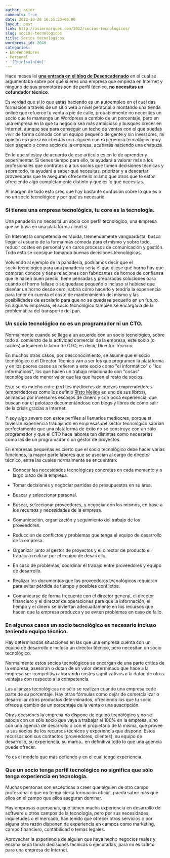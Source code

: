 ```yaml
---
author: asier
comments: true
date: 2012-10-28 16:55:23+00:00
layout: post
link: http://asiermarques.com/2012/socios-tecnologicos/
slug: socios-tecnologicos
title: Socios tecnológicos
wordpress_id: 2649
categories:
- Emprendedores
- Personal
- '[Pe]n[sa]n[do]'
---
```


Hace meses leí **[una entrada en el blog de Desencadenado](http://desencadenado.com/2012/01/no-necesitas-un-cofundador-tecnico.html)** en el cual se argumentaba sobre por qué si eres una empresa que empieza en Internet y ninguno de sus promotores son de perfil técnico, **no necesitas un cofundador técnico**.

Es verdad que si lo que estás haciendo es un autoempleo en el cual das formación a través de un sitio web a nivel personal o montando una tienda online que refuerce tu venta a pie de calle, probablemente no necesites un socio que te mantenga un Wordpress a cambio de un porcentaje, pero en una empresa en la que tu negocio sea más ambicioso y busques crecer en Internet, aunque sea para conseguir un techo de ventas con el que puedas vivir de forma cómoda con un equipo pequeño de gente y sin inversores, mi opinión es que si no cuentas con alguien con experiencia tecnológica muy bien pagado o como socio de la empresa, acabarás haciendo una chapuza.

En lo que sí estoy de acuerdo de ese artículo es en lo de aprender y experimentar. Si tienes tiempo para ello, te ayudará a valorar más a los profesionales que contrates o a tus socios que tomen decisiones técnicas y sobre todo, te ayudará a saber qué necesitas, priorizar y a descartar proveedores que te aseguran ofrecerte lo mismo que otros que te están ofreciendo algo completamente distinto y que es lo que necesitas.

Al margen de todo esto creo que hay bastante confusión sobre lo que es o no un socio tecnológico y por qué es necesario.


### Si tienes una empresa tecnológica, tu core es la tecnología.


Una panadería no necesita un socio con perfil tecnológico, una empresa que se basa en una plataforma cloud sí.

En Internet la competencía es rápida, tremendamente vanguardista, busca llegar al usuario de la forma más cómoda para el mismo y sobre todo, reducir costes en personal y en caros procesos de comunicación y gestión. Todo esto se consigue tomando buenas decisiones tecnológicas.

Volviendo al ejemplo de la panadería, podríamos decir que el socio tecnológico para una panadería sería el que dijese qué horno hay que comprar, conoce y tiene relaciones con fabricantes de hornos de confianza que le hacen buen precio, tiene pensadas y preparadas soluciones para cuando el horno fallase o se quedase pequeño o incluso si hubiese que diseñar un horno desde cero, sabría cómo hacerlo y tendría la experiencia para tener en cuenta el coste de mantenimiento del mismo y las posibilidades de escalarlo para que no se quedase pequeño en un futuro. En algunas empresas, el socio tecnológico también se encargaría de la problemática del transporte del pan.


### Un socio tecnológico no es un programador ni un CTO.


Normalmente cuando se llega a un acuerdo con un socio tecnológico, sobre todo al comienzo de la actividad comercial de la empresa, este socio (o socios) adquieren la labor de CTO, es decir, Director Técnico.

En muchos otros casos, por desconocimiento, se asume que el socio tecnológico o el Director Técnico van a ser los que programen la plataforma y en los peores casos se refieren a este socio como "el informático" o "los informáticos", los que hacen un trabajo relacionado con "cosas" tecnológicas de menor valor que las que hacen el resto de socios.

Esto se da mucho entre perfiles mediocres de nuevos emprendedores (emperdedores como los definió [Risto Mejide](http://es.wikipedia.org/wiki/Risto_Mejide) en uno de sus libros), animados por inversores escasos de dinero y con poca experiencia, que buscan dar el pelotazo documentándose con blogs y libros de cómo salir de la crisis gracias a Internet.

Y soy algo severo con estos perfiles al llamarlos mediocres, porque si tuvieran experiencia trabajando en empresas del sector tecnológico sabrían perfectamente que una plataforma de éxito no se construye con un sólo programador y que el CTO hace labores tan distintas como necesarias como las de un programador o un gestor de proyectos.

En empresas pequeñas es cierto que el socio tecnológico debe hacer varias funciones, la mayor parte labores que se asocian al cargo de director técnico, entre las cuales normalmente se encuentran:



	
  * Conocer las necesidades tecnológicas concretas en cada momento y a largo plazo de la empresa.

	
  * Tomar decisiones y negociar partidas de presupuestos en su área.

	
  * Buscar y seleccionar personal.

	
  * Buscar, seleccionar proveedores, y negociar con los mismos, en base a los recursos y necesidades de la empresa.

	
  * Comunicación, organización y seguimiento del trabajo de los proveedores.

	
  * Reducción de conflictos y problemas que tenga el equipo de desarrollo de la empresa.

	
  * Organizar junto al gestor de proyectos y el director de producto el trabajo a realizar por el equipo de desarrollo.

	
  * En caso de problemas, coordinar el trabajo entre proveedores y equipo de desarrollo.

	
  * Realizar los documentos que los proveedores tecnológicos requieran para evitar pérdida de tiempo y posibles conflictos.

	
  * Comunicarse de forma frecuente con el director general, el director financiero y el director de operaciones para que la información, el tiempo y el dinero se inviertan adecuadamente en los recursos que hacen que la empresa produzca y se eviten problemas en caso de fallo.




### En algunos casos un socio tecnológico es necesario incluso teniendo equipo técnico.


Hay determinadas situaciones en las que una empresa cuenta con un equipo de desarrollo e incluso un director técnico, pero necesitan un socio tecnológico.

Normalmente estos socios tecnológicos se encargan de una parte crítica de la empresa, asesoran o dotan de un valor determinado que hace a la empresa ser competitiva ahorrando costes significativos o la dotan de otras ventajas con respecto a la competencia.

Las alianzas tecnológicas no sólo se realizan cuando una empresa cede parte de su porcentaje. Hay otras fórmulas como dejar de comercializar o desarrollar otros productos determinados, ofreciendo los que tu socio ofrece a cambio de un porcentaje de la venta o una suscripción.

Otras ocasiones la empresa no dispone de equipo tecnológico y no se asocia con un sólo socio que vaya a trabajar al 100% en la empresa, sino con una agencia de desarrollo o con el propietario de la misma, que provee  a sus socios de los recursos técnicos y experiencia que dispone. Estos recursos son sus contactos (proveedores, clientes), su equipo de desarrollo, su experiencia, su marca.. en definitiva todo lo que una agencia puede ofrecer.

Yo es el modelo que más defiendo y en el cual tengo experiencia.


### Que un socio tenga perfil tecnológico no significa que sólo tenga experiencia en tecnología.


Muchas personas son escépticas a creer que alguien de otro campo profesional o que no tenga cierta formación oficial, pueda saber más que ellos en el campo que ellos aseguran dominar.

Hay empresas o personas, que tienen mucha experiencia en desarrollo de software u otros campos de la tecnología, pero por sus necesidades, inquietudes o el mercado, han tenido que ofrecer otros servicios o por alguna otra razón disponen de experiencia en campos como marketing, campo financiero, contabilidad o temas legales.

Aprovechar la experiencia de alguien que haya hecho negocios reales y encima sepa tomar decisiones técnicas o ejecutarlas, para mí es crítico para una empresa de Internet.


### 
